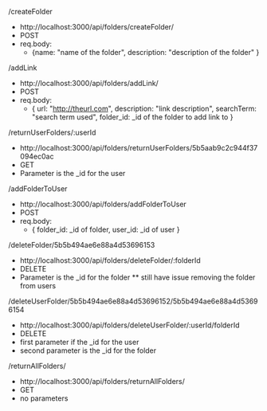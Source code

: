 /createFolder

* http://localhost:3000/api/folders/createFolder/
* POST
* req.body:
    * {name: "name of the folder", description: "description of the folder" }

/addLink

* http://localhost:3000/api/folders/addLink/
* POST
* req.body:
    * { url: "http://theurl.com", description: "link description", searchTerm: "search term used", folder_id: _id of the folder to add link to }

/returnUserFolders/:userId

* http://localhost:3000/api/folders/returnUserFolders/5b5aab9c2c944f37094ec0ac
* GET
* Parameter is the _id for the user

/addFolderToUser

* http://localhost:3000/api/folders/addFolderToUser
* POST
* req.body:
    * { folder_id: _id of folder, user_id: _id of user }

/deleteFolder/5b5b494ae6e88a4d53696153

* http://localhost:3000/api/folders/deleteFolder/:folderId
* DELETE
* Parameter is the _id for the folder
** still have issue removing the folder from users

/deleteUserFolder/5b5b494ae6e88a4d53696152/5b5b494ae6e88a4d53696154

* http://localhost:3000/api/folders/deleteUserFolder/:userId/folderId
* DELETE
* first parameter if the _id for the user
* second parameter is the _id for the folder

/returnAllFolders/

* http://localhost:3000/api/folders/returnAllFolders/
* GET
* no parameters